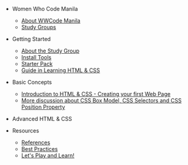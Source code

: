 <!--
  UPDATE THIS:

  Update your sidebar to populate contents and resources

  No need to add title in the document markdown since the title in
  the sidebar is automatically added in the document.

  See https://docsify.js.org/#/configuration?id=autoheader
-->
- Women Who Code Manila
  - [About WWCode Manila](wwcodemanila/about.md)
  - [Study Groups](wwcodemanila/study_groups.md)

- Getting Started
  - [About the Study Group](README.md)
  - [Install Tools](getting_started/install_tools.md)
  - [Starter Pack](getting_started/starter_pack.md)
  - [Guide in Learning HTML &amp; CSS](getting_started/guide.md)

- Basic Concepts
  - [Introduction to HTML &amp; CSS - Creating your first Web Page](basic_concepts/creating_your_first_webpage.md)
  - [More discussion about CSS Box Model, CSS Selectors and CSS Position Property](basic_concepts/#)

- Advanced HTML &amp; CSS

- Resources
  - [References](resources/references.md)
  - [Best Practices]()
  - [Let's Play and Learn!](resources/play_and_learn.md)